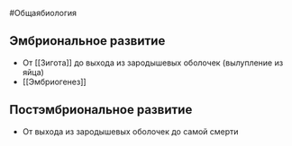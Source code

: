#Общаябиология 
## Эмбриональное развитие
- От [[Зигота]] до выхода из зародышевых оболочек (вылупление из яйца)
- [[Эмбриогенез]] 
## Постэмбриональное развитие
- От выхода из зародышевых оболочек до самой смерти
